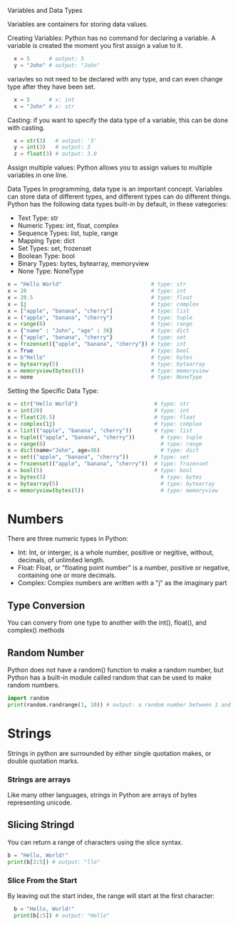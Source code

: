 Variables and Data Types

Variables are containers for storing data values.

Creating Variables: Python has no command for declaring a variable. A variable is created the moment you first assign a value to it.

```python
  x = 5      # output: 5
  y = "John" # output: "John"
```
variavles so not need to be declared with any type, and can even change type after they have been set.

```python
  x = 5      # x: int
  x = "John" # x: str
```

Casting: if you want to specify the data type of a variable, this can be done with casting.

```python
  x = str(3)   # output: '3'
  y = int(3)   # output: 3
  z = float(3) # output: 3.0
```

Assign multiple values: Python allows you to assign values to multiple variables in one line.



Data Types
In programming, data type is an important concept.
Variables can store data of different types, and different types can do different things.
Python has the following data types built-in by default, in these vategories:

* Text Type:	str
* Numeric Types:	int, float, complex
* Sequence Types:	list, tuple, range
* Mapping Type:	dict
* Set Types:	set, frozenset
* Boolean Type:	bool
* Binary Types:	bytes, bytearray, memoryview
* None Type:	NoneType

```python
x = "Hello World"                            # type: str
x = 20                                       # type: int
x = 20.5                                     # type: float
x = 1j                                       # type: complex
x = ["apple", "banana", "cherry"]            # type: list
x = ("apple", "banana", "cherry")            # type: tuple
x = range(6)                                 # type: range
x = {"name" : "John", "age" : 36}            # type: dict
x = {"apple", "banana", "cherry"}            # type: set
x = frozenset({"apple", "banana", "cherry"}) # type: int
x = True                                     # type: bool
x = b"Hello"                                 # type: bytes
x = bytearray(5)                             # type: bytearray
x = memoryview(bytes(5))                     # type: memoryview
x = none                                     # type: NoneType 
```
Setting the Specific Data Type:

```python
x = str("Hello World")	                      # type: str
x = int(20)	                                  # type: int
x = float(20.5)	                              # type: float
x = complex(1j)	                              # type: complex
x = list(("apple", "banana", "cherry"))	      # type: list
x = tuple(("apple", "banana", "cherry"))	    # type: tuple
x = range(6)	                                # type: range
x = dict(name="John", age=36)	                # type: dict
x = set(("apple", "banana", "cherry"))	      # type: set
x = frozenset(("apple", "banana", "cherry"))  # type: frozenset
x = bool(5)	                                  # type: bool
x = bytes(5)	                                # type: bytes
x = bytearray(5)	                            # type: bytearray
x = memoryview(bytes(5))	                    # type: memoryview
```

# Numbers

There are three numeric types in Python:
*  Int: Int, or interger, is a whole number, positive or negitive, without, decimals, of unlimited length.
*  Float: Float, or "floating point number" is a number, positive or negative, containing one or more decimals.
*  Complex: Complex numbers are written with a "j" as the imaginary part

## Type Conversion
  You can convery from one type to another with the int(), float(), and complex() methods

## Random Number
  Python does not have a random() function to make a random number, but Python has a built-in module called random that can be used to make random numbers.
  ```python
  import random
  print(random.randrange(1, 10)) # output: a random number between 1 and 9
  ```
# Strings

Strings in python are surrounded by either  single quotation makes, or double quotation marks.

### Strings are arrays
Like many other languages, strings in Python are arrays of bytes representing unicode.

## Slicing Stringd
You can return a range of characters using the slice syntax.

```python
b = "Hello, World!"
print(b[2:5]) # output: "llo"
```
  ### Slice From the Start
  By leaving out the start index, the range will start at the first character:

  ```python
    b = "Hello, World!"
    print(b[:5]) # output: "Hello"
  ```

  




